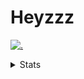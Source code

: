# Heyzzz  

[![.](https://skillicons.dev/icons?i=js,ts,nextjs,nestjs,mongodb)](https://skillicons.dev)  

<details>
<summary>Stats</summary
<!--START_SECTION:waka-->

```txt
TypeScript   9 hrs 42 mins   ████████████████████▒░░░░   81.35 %
CSS          1 hr 19 mins    ██▓░░░░░░░░░░░░░░░░░░░░░░   11.07 %
JavaScript   37 mins         █▒░░░░░░░░░░░░░░░░░░░░░░░   05.22 %
JSON         12 mins         ▒░░░░░░░░░░░░░░░░░░░░░░░░   01.78 %
Rust         3 mins          ░░░░░░░░░░░░░░░░░░░░░░░░░   00.52 %
```

<!--END_SECTION:waka-->
</details>
